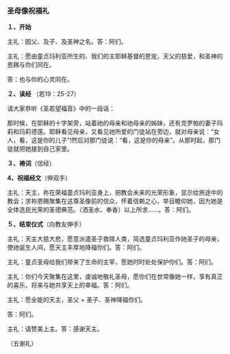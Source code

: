 ### **圣母像祝福礼**

**１、开始**

主礼：因父、及子、及圣神之名。答：阿们。

主礼：愿由童贞玛利亚所生的、我们的主耶稣基督的恩宠，天父的慈爱，和圣神的恩赐与你们同在。

答：也与你的心灵同在。

**２、读经** （若19：25-27）

请大家恭听《圣若望福音》中的一段话：

那时候，在耶稣的十字架旁，站着祂的母亲和祂母亲的姊妹，还有克罗帕的妻子玛莉和玛莉德莲。耶稣看见母亲，又看见祂所爱的门徒站在旁边，就对母亲说：“女人，看，这是你的儿子”!然后对那门徒说：“看，这是你的母亲”。从那时起，那门徒就把她接到自己家里。

**３、祷词**（信经）

**4、祝福经文**（伸双手）

主礼：天主，祢在荣福童贞玛利亚身上，把教会未来的光荣形象，显示给旅途中的教会；求祢恩赐聚集在这尊圣像前的信众，怀着信赖之心，举目瞻仰她，因为她是全体选民光荣的圣德典范。（洒圣水、奉香）以上所求……。答：阿们。

**５、结束仪式**（向教友伸手）

主礼：天主大慈大悲，愿意派遣圣子救赎人类，简选童贞玛利亚作祂圣子的母亲，使祂诞生人间，愿天主丰厚地降福你们。答：阿们。

主礼：童贞圣母给我们带来了生命的主宰，愿她时时处处保护你们。答：阿们。

主礼：你们今天聚集在这里，虔诚地敬礼圣母，愿你们在世常像她一样，享有真正的喜乐，将来与她共享天上的幸福。答：阿们。

主礼：愿全能的天主，圣父 + 圣子、圣神降福你们。

答：阿们。

主礼：请赞美上主。答：感谢天主。

（五谢礼）